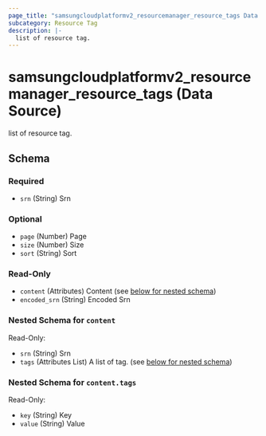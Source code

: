 ```yaml
---
page_title: "samsungcloudplatformv2_resourcemanager_resource_tags Data Source - samsungcloudplatformv2"
subcategory: Resource Tag
description: |-
  list of resource tag.
---
```


# samsungcloudplatformv2_resourcemanager_resource_tags (Data Source)

list of resource tag.



<!-- schema generated by tfplugindocs -->
## Schema

### Required

- `srn` (String) Srn

### Optional

- `page` (Number) Page
- `size` (Number) Size
- `sort` (String) Sort

### Read-Only

- `content` (Attributes) Content (see [below for nested schema](#nestedatt--content))
- `encoded_srn` (String) Encoded Srn

<a id="nestedatt--content"></a>
### Nested Schema for `content`

Read-Only:

- `srn` (String) Srn
- `tags` (Attributes List) A list of tag. (see [below for nested schema](#nestedatt--content--tags))

<a id="nestedatt--content--tags"></a>
### Nested Schema for `content.tags`

Read-Only:

- `key` (String) Key
- `value` (String) Value